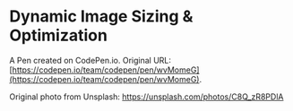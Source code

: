# Dynamic Image Sizing & Optimization

A Pen created on CodePen.io. Original URL: [https://codepen.io/team/codepen/pen/wvMomeG](https://codepen.io/team/codepen/pen/wvMomeG).

Original photo from Unsplash: https://unsplash.com/photos/C8Q_zR8PDlA